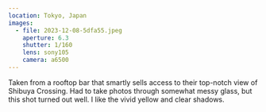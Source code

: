 ```yaml
---
location: Tokyo, Japan
images:
  - file: 2023-12-08-5dfa55.jpeg
    aperture: 6.3
    shutter: 1/160
    lens: sony105
    camera: a6500
---
```


Taken from a rooftop bar that smartly sells access to their top-notch view of Shibuya Crossing. Had to take photos through somewhat messy glass, but this shot turned out well. I like the vivid yellow and clear shadows.
